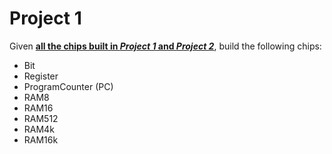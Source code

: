 # Project 1

Given <u><b>all the chips built in *[Project 1](https://github.com/aremis9/nand2tetris/tree/main/01)* and *[Project 2](https://github.com/aremis9/nand2tetris/tree/main/02)*</b></u>, build the following chips:

- Bit
- Register
- ProgramCounter (PC)
- RAM8
- RAM16
- RAM512
- RAM4k
- RAM16k